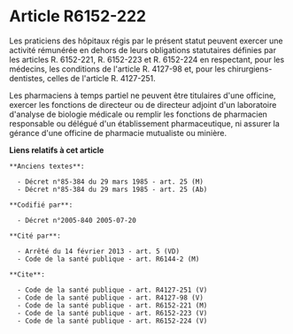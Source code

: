 # Article R6152-222

Les praticiens des hôpitaux régis par le présent statut peuvent exercer une activité rémunérée en dehors de leurs obligations
statutaires définies par les articles R. 6152-221, R. 6152-223 et R. 6152-224 en respectant, pour les médecins, les
conditions de l'article R. 4127-98 et, pour les chirurgiens-dentistes, celles de l'article R. 4127-251.

Les pharmaciens à temps partiel ne peuvent être titulaires d'une officine, exercer les fonctions de directeur ou de directeur
adjoint d'un laboratoire d'analyse de biologie médicale ou remplir les fonctions de pharmacien responsable ou délégué d'un
établissement pharmaceutique, ni assurer la gérance d'une officine de pharmacie mutualiste ou minière.

**Liens relatifs à cet article**

	**Anciens textes**:

	  - Décret n°85-384 du 29 mars 1985 - art. 25 (M)
	  - Décret n°85-384 du 29 mars 1985 - art. 25 (Ab)

	**Codifié par**:

	  - Décret n°2005-840 2005-07-20

	**Cité par**:

	  - Arrêté du 14 février 2013 - art. 5 (VD)
	  - Code de la santé publique - art. R6144-2 (M)

	**Cite**:

	  - Code de la santé publique - art. R4127-251 (V)
	  - Code de la santé publique - art. R4127-98 (V)
	  - Code de la santé publique - art. R6152-221 (M)
	  - Code de la santé publique - art. R6152-223 (V)
	  - Code de la santé publique - art. R6152-224 (V)
